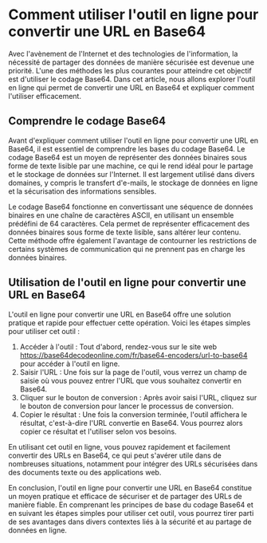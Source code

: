 Comment utiliser l'outil en ligne pour convertir une URL en Base64
==================================================================

Avec l'avènement de l'Internet et des technologies de l'information, la nécessité de partager des données de manière sécurisée est devenue une priorité. L'une des méthodes les plus courantes pour atteindre cet objectif est d'utiliser le codage Base64. Dans cet article, nous allons explorer l'outil en ligne qui permet de convertir une URL en Base64 et expliquer comment l'utiliser efficacement.

Comprendre le codage Base64
---------------------------

Avant d'expliquer comment utiliser l'outil en ligne pour convertir une URL en Base64, il est essentiel de comprendre les bases du codage Base64. Le codage Base64 est un moyen de représenter des données binaires sous forme de texte lisible par une machine, ce qui le rend idéal pour le partage et le stockage de données sur l'Internet. Il est largement utilisé dans divers domaines, y compris le transfert d'e-mails, le stockage de données en ligne et la sécurisation des informations sensibles.

Le codage Base64 fonctionne en convertissant une séquence de données binaires en une chaîne de caractères ASCII, en utilisant un ensemble prédéfini de 64 caractères. Cela permet de représenter efficacement des données binaires sous forme de texte lisible, sans altérer leur contenu. Cette méthode offre également l'avantage de contourner les restrictions de certains systèmes de communication qui ne prennent pas en charge les données binaires.

Utilisation de l'outil en ligne pour convertir une URL en Base64
----------------------------------------------------------------

L'outil en ligne pour convertir une URL en Base64 offre une solution pratique et rapide pour effectuer cette opération. Voici les étapes simples pour utiliser cet outil :

1. Accéder à l'outil : Tout d'abord, rendez-vous sur le site web <https://base64decodeonline.com/fr/base64-encoders/url-to-base64> pour accéder à l'outil en ligne.
2. Saisir l'URL : Une fois sur la page de l'outil, vous verrez un champ de saisie où vous pouvez entrer l'URL que vous souhaitez convertir en Base64.
3. Cliquer sur le bouton de conversion : Après avoir saisi l'URL, cliquez sur le bouton de conversion pour lancer le processus de conversion.
4. Copier le résultat : Une fois la conversion terminée, l'outil affichera le résultat, c'est-à-dire l'URL convertie en Base64. Vous pourrez alors copier ce résultat et l'utiliser selon vos besoins.

En utilisant cet outil en ligne, vous pouvez rapidement et facilement convertir des URLs en Base64, ce qui peut s'avérer utile dans de nombreuses situations, notamment pour intégrer des URLs sécurisées dans des documents texte ou des applications web.

En conclusion, l'outil en ligne pour convertir une URL en Base64 constitue un moyen pratique et efficace de sécuriser et de partager des URLs de manière fiable. En comprenant les principes de base du codage Base64 et en suivant les étapes simples pour utiliser cet outil, vous pourrez tirer parti de ses avantages dans divers contextes liés à la sécurité et au partage de données en ligne.